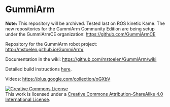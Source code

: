 # GummiArm

**Note:** This repository will be archived. Tested last on ROS kinetic Kame. The new repositories for the GummiArm Community Edition are being setup under the GummiArmCE organization: https://github.com/GummiArmCE

Repository for the GummiArm robot project: http://mstoelen.github.io/GummiArm/

Documentation in the wiki: https://github.com/mstoelen/GummiArm/wiki

Detailed build instructions <a href="http://htmlpreview.github.com/?https://github.com/mstoelen/GummiArm/blob/master/media/instructions/homepage.html">here</a>.

Videos: https://plus.google.com/collection/oGXbV

<a rel="license" href="http://creativecommons.org/licenses/by-sa/4.0/"><img alt="Creative Commons License" style="border-width:0" src="https://i.creativecommons.org/l/by-sa/4.0/88x31.png" /></a><br />This work is licensed under a <a rel="license" href="http://creativecommons.org/licenses/by-sa/4.0/">Creative Commons Attribution-ShareAlike 4.0 International License</a>.
